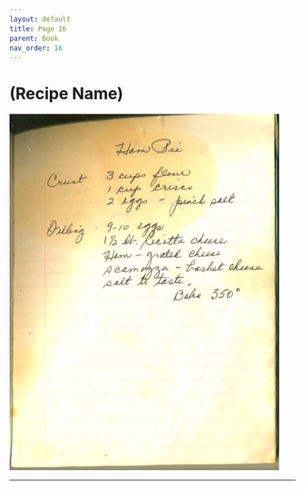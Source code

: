 ```yaml
---
layout: default
title: Page 16
parent: Book
nav_order: 16
---
```


# (Recipe Name)
![Recipe Image](/recipe-images/pages/page-16.jpg)

---
